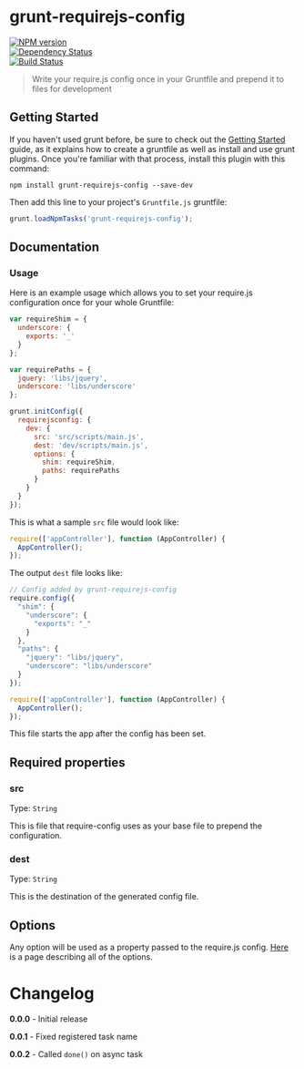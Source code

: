 # grunt-requirejs-config
[![NPM version](https://badge.fury.io/js/grunt-requirejs-config.png)](http://badge.fury.io/js/grunt-requirejs-config)   
[![Dependency Status](https://gemnasium.com/ChrisWren/grunt-requirejs-config.png)](https://gemnasium.com/ChrisWren/grunt-requirejs-config)   
[![Build Status](https://travis-ci.org/ChrisWren/grunt-requirejs-config.png)](https://travis-ci.org/ChrisWren/grunt-requirejs-config)   

> Write your require.js config once in your Gruntfile and prepend it to files for development

## Getting Started
If you haven't used grunt before, be sure to check out the [Getting Started](http://gruntjs.com/getting-started) guide, as it explains how to create a gruntfile as well as install and use grunt plugins. Once you're familiar with that process, install this plugin with this command:
```shell
npm install grunt-requirejs-config --save-dev
```

Then add this line to your project's `Gruntfile.js` gruntfile:

```javascript
grunt.loadNpmTasks('grunt-requirejs-config');
```

## Documentation

### Usage
Here is an example usage which allows you to set your require.js configuration once for your whole Gruntfile:
```js
var requireShim = { 
  underscore: { 
    exports: '_'
  }
};

var requirePaths = { 
  jquery: 'libs/jquery',
  underscore: 'libs/underscore'
};

grunt.initConfig({
  requirejsconfig: {
    dev: {
      src: 'src/scripts/main.js',
      dest: 'dev/scripts/main.js',
      options: {
        shim: requireShim,
        paths: requirePaths
      }
    }
  }
});
```
This is what a sample `src` file would look like:
```javascript
require(['appController'], function (AppController) {
  AppController();
});
```
The output `dest` file looks like:
```javascript
// Config added by grunt-requirejs-config
require.config({
  "shim": {
    "underscore": {
      "exports": "_"
    }
  },
  "paths": {
    "jquery": "libs/jquery",
    "underscore": "libs/underscore"
  }
});

require(['appController'], function (AppController) {
  AppController();
});
```
This file starts the app after the config has been set.
## Required properties
### src
Type: `String`

This is file that require-config uses as your base file to prepend the configuration.

### dest
Type: `String`

This is the destination of the generated config file.

## Options

Any option will be used as a property passed to the require.js config. [Here](https://github.com/jrburke/r.js/blob/master/build/example.build.js) is a page describing all of the options.

# Changelog

**0.0.0** - Initial release

**0.0.1** - Fixed registered task name

**0.0.2** - Called `done()` on async task
